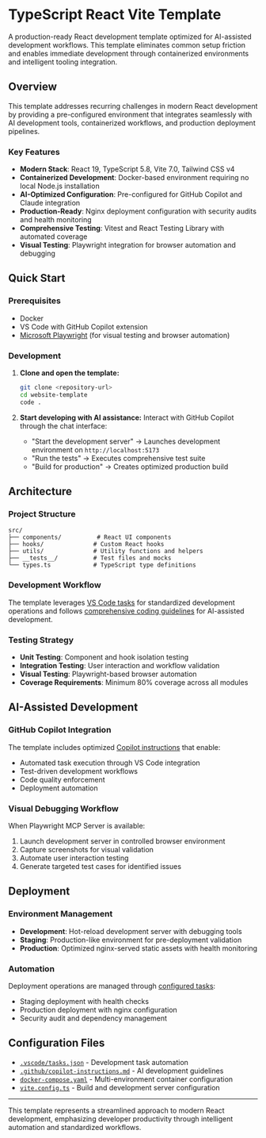 # TypeScript React Vite Template

A production-ready React development template optimized for AI-assisted development workflows. This template eliminates common setup friction and enables immediate development through containerized environments and intelligent tooling integration.

## Overview

This template addresses recurring challenges in modern React development by providing a pre-configured environment that integrates seamlessly with AI development tools, containerized workflows, and production deployment pipelines.

### Key Features

- **Modern Stack**: React 19, TypeScript 5.8, Vite 7.0, Tailwind CSS v4
- **Containerized Development**: Docker-based environment requiring no local Node.js installation
- **AI-Optimized Configuration**: Pre-configured for GitHub Copilot and Claude integration
- **Production-Ready**: Nginx deployment configuration with security audits and health monitoring
- **Comprehensive Testing**: Vitest and React Testing Library with automated coverage
- **Visual Testing**: Playwright integration for browser automation and debugging

## Quick Start

### Prerequisites
- Docker
- VS Code with GitHub Copilot extension
- [Microsoft Playwright](https://github.com/microsoft/playwright) (for visual testing and browser automation)

### Development
1. **Clone and open the template:**
   ```bash
   git clone <repository-url>
   cd website-template
   code .
   ```

2. **Start developing with AI assistance:**
   Interact with GitHub Copilot through the chat interface:
   - "Start the development server" → Launches development environment on `http://localhost:5173`
   - "Run the tests" → Executes comprehensive test suite
   - "Build for production" → Creates optimized production build

## Architecture

### Project Structure
```
src/
├── components/          # React UI components
├── hooks/              # Custom React hooks
├── utils/              # Utility functions and helpers
├── __tests__/          # Test files and mocks
└── types.ts            # TypeScript type definitions
```

### Development Workflow
The template leverages [VS Code tasks](.vscode/tasks.json) for standardized development operations and follows [comprehensive coding guidelines](.github/copilot-instructions.md) for AI-assisted development.

### Testing Strategy
- **Unit Testing**: Component and hook isolation testing
- **Integration Testing**: User interaction and workflow validation
- **Visual Testing**: Playwright-based browser automation
- **Coverage Requirements**: Minimum 80% coverage across all modules

## AI-Assisted Development

### GitHub Copilot Integration
The template includes optimized [Copilot instructions](.github/copilot-instructions.md) that enable:
- Automated task execution through VS Code integration
- Test-driven development workflows
- Code quality enforcement
- Deployment automation

### Visual Debugging Workflow
When Playwright MCP Server is available:
1. Launch development server in controlled browser environment
2. Capture screenshots for visual validation
3. Automate user interaction testing
4. Generate targeted test cases for identified issues

## Deployment

### Environment Management
- **Development**: Hot-reload development server with debugging tools
- **Staging**: Production-like environment for pre-deployment validation
- **Production**: Optimized nginx-served static assets with health monitoring

### Automation
Deployment operations are managed through [configured tasks](.vscode/tasks.json):
- Staging deployment with health checks
- Production deployment with nginx configuration
- Security audit and dependency management

## Configuration Files

- [`.vscode/tasks.json`](.vscode/tasks.json) - Development task automation
- [`.github/copilot-instructions.md`](.github/copilot-instructions.md) - AI development guidelines
- [`docker-compose.yaml`](docker-compose.yaml) - Multi-environment container configuration
- [`vite.config.ts`](vite.config.ts) - Build and development server configuration

---

This template represents a streamlined approach to modern React development, emphasizing developer productivity through intelligent automation and standardized workflows.

